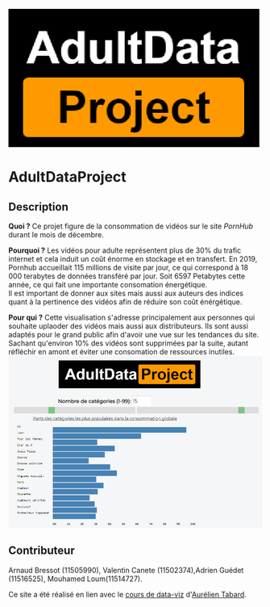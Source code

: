 ![alt text](7-thumbnail.png)

# AdultDataProject

## Description

**Quoi ?**
Ce projet figure de la consommation de vidéos sur le site *PornHub* durant le mois de décembre.  

**Pourquoi ?**
Les vidéos pour adulte représentent plus de 30% du trafic internet et cela induit un coût énorme en stockage et en transfert. En 2019, Pornhub accueillait 115 millions de visite par jour, ce qui correspond à 18 000 terabytes de données transféré par jour. Soit 6597 Petabytes cette année, ce qui fait une importante consomation énergétique.  
Il est important de donner aux sites mais aussi aux auteurs des indices quant à la pertinence des vidéos afin de réduire son coût énérgétique.  

**Pour qui ?**
Cette visualisation s'adresse principalement aux personnes qui souhaite uplaoder des vidéos mais aussi aux distributeurs. Ils sont aussi adaptés pour le grand public afin d'avoir une vue sur les tendances du site. Sachant qu'environ 10% des vidéos sont supprimées par la suite, autant réfléchir en amont et éviter une consomation de ressources inutiles.  
![alt text](7-teaser.png)
## Contributeur

Arnaud Bressot (11505990), Valentin Canete (11502374),Adrien Guédet (11516525), Mouhamed Loum(11514727).

Ce site a été réalisé en lien avec le [cours de data-viz](https://lyondataviz.github.io/teaching/lyon1-m2/2019/projets.html) d'[Aurélien Tabard](https://github.com/aurelient). 
